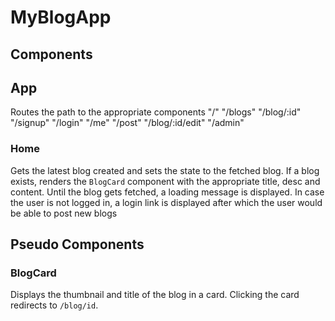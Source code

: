 # MyBlogApp



## Components

## App
Routes the path to the appropriate components
                    "/"                 <Home />
                    "/blogs"            <Blogs/>
                    "/blog/:id"         <Blog />
                    "/signup"           <Signup />
                    "/login"            <Login />
                    "/me"               <Profile />
                    "/post"             <Post />
                    "/blog/:id/edit"    <Edit />
                    "/admin"            <Admin />

### Home
Gets the latest blog created and sets the state to the fetched blog. If a blog exists, renders the `BlogCard` component with the appropriate title, desc and content. Until the blog gets fetched, a loading message is displayed. In case the user is not logged in, a login link is displayed after which the user would be able to post new blogs

## Pseudo Components

### BlogCard
Displays the thumbnail and title of the blog in a card. Clicking the card redirects to `/blog/id`. 
